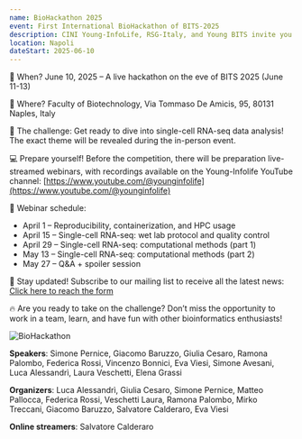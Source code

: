 ```yaml
---
name: BioHackathon 2025
event: First International BioHackathon of BITS-2025
description: CINI Young-InfoLife, RSG-Italy, and Young BITS invite you to the "First International Biohackathon of BITS", an exciting team-based bioinformatics challenge in collaboration with the BITS 2025 conference in Naples and the HPC4AI computing center of the University of Turin.
location: Napoli
dateStart: 2025-06-10
---
```


📅 When? June 10, 2025 – A live hackathon on the eve of BITS 2025 (June 11-13)

📍 Where? Faculty of Biotechnology, Via Tommaso De Amicis, 95, 80131 Naples, Italy

🔎 The challenge: Get ready to dive into single-cell RNA-seq data analysis! The exact theme will be revealed during the in-person event.

💻 Prepare yourself! Before the competition, there will be preparation live-streamed webinars, with recordings available on the Young-Infolife YouTube channel: [https://www.youtube.com/@younginfolife](https://www.youtube.com/@younginfolife)

📅 Webinar schedule:

- April 1 – Reproducibility, containerization, and HPC usage
- April 15 – Single-cell RNA-seq: wet lab protocol and quality control
- April 29 – Single-cell RNA-seq: computational methods (part 1)
- May 13 – Single-cell RNA-seq: computational methods (part 2)
- May 27 – Q&A + spoiler session

📩 Stay updated! Subscribe to our mailing list to receive all the latest news: [Click here to reach the form](https://forms.gle/ZSA11FSSkVMqNKye9)

🔥 Are you ready to take on the challenge? Don’t miss the opportunity to work in a team, learn, and have fun with other bioinformatics enthusiasts!

![BioHackathon](/events/2025BioHackathon/BioHackathon.png)

**Speakers**: Simone Pernice, Giacomo Baruzzo, Giulia Cesaro, Ramona Palombo, Federica Rossi, Vincenzo Bonnici, Eva Viesi, Simone Avesani, Luca Alessandrì, Laura Veschetti, Elena Grassi

**Organizers**: Luca Alessandrì, Giulia Cesaro, Simone Pernice, Matteo Pallocca, Federica Rossi, Veschetti Laura, Ramona Palombo, Mirko Treccani, Giacomo Baruzzo, Salvatore Calderaro, Eva Viesi

**Online streamers**: Salvatore Calderaro